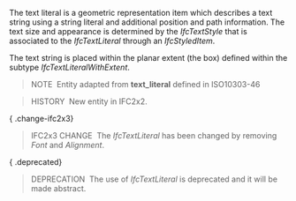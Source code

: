 ﻿The text literal is a geometric representation item which describes a text string using a string literal and additional position and path information. The text size and appearance is determined by the _IfcTextStyle_ that is associated to the _IfcTextLiteral_ through an _IfcStyledItem_.

The text string is placed within the planar extent (the box) defined within the subtype _IfcTextLiteralWithExtent_.

> NOTE&nbsp; Entity adapted from **text_literal** defined in ISO10303-46

> HISTORY&nbsp; New entity in IFC2x2.

{ .change-ifc2x3}
> IFC2x3 CHANGE&nbsp; The _IfcTextLiteral_ has been changed by removing _Font_ and _Alignment_.

{ .deprecated}
> DEPRECATION&nbsp; The use of _IfcTextLiteral_ is deprecated and it will be made abstract.